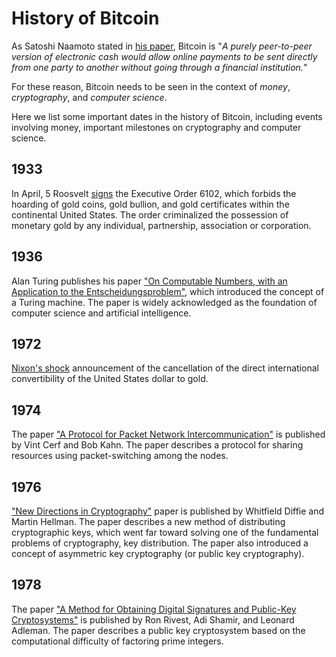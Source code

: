 # History of Bitcoin

As Satoshi Naamoto stated in [his paper](https://bitcoin.org/bitcoin.pdf), Bitcoin is "_A purely peer-to-peer version of electronic cash would allow online payments to be sent directly from one party to another without going through a financial institution._"

For these reason, Bitcoin needs to be seen in the context of *money*, *cryptography*, and *computer science*.

Here we list some important dates in the history of Bitcoin, including events involving money, important milestones on cryptography and computer science.

## 1933
In April, 5 Roosvelt [signs](https://en.wikipedia.org/wiki/Executive_Order_6102) the Executive Order 6102, which forbids the hoarding of gold coins, gold bullion, and gold certificates within the continental United States. The order criminalized the possession of monetary gold by any individual, partnership, association or corporation.

## 1936
Alan Turing publishes his paper ["On Computable Numbers, with an Application to the Entscheidungsproblem"](https://www.cs.virginia.edu/~robins/Turing_Paper_1936.pdf), which introduced the concept of a Turing machine. The paper is widely acknowledged as the foundation of computer science and artificial intelligence.

## 1972
[Nixon's shock](https://en.wikipedia.org/wiki/Nixon_shock) announcement of the cancellation of the direct international convertibility of the United States dollar to gold.

## 1974
The paper ["A Protocol for Packet Network Intercommunication"](https://ieeexplore.ieee.org/document/1092259) is published by Vint Cerf and Bob Kahn. The paper describes a protocol for sharing resources using packet-switching among the nodes.

## 1976
["New Directions in Cryptography"](https://www-ee.stanford.edu/~hellman/publications/24.pdf) paper is published by Whitfield Diffie and Martin Hellman. The paper describes a new method of distributing cryptographic keys, which went far toward solving one of the fundamental problems of cryptography, key distribution.
The paper also introduced a concept of asymmetric key cryptography (or public key cryptography).

## 1978
The paper ["A Method for Obtaining Digital Signatures and Public-Key Cryptosystems"](https://en.wikipedia.org/wiki/RSA_(cryptosystem)) is published by Ron Rivest, Adi Shamir, and Leonard Adleman. The paper describes a public key cryptosystem based on the computational difficulty of factoring prime integers.
